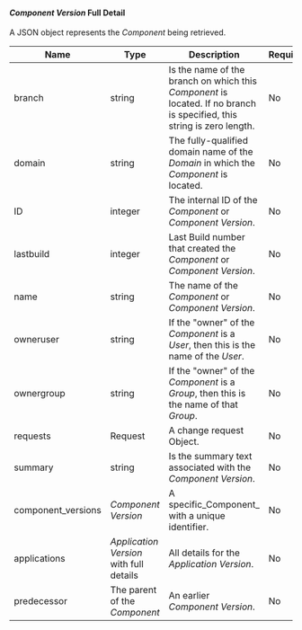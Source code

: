 
#### _Component Version_ Full Detail

A JSON  object represents the _Component_ being retrieved.

| Name               | Type                                    | Description                                                                                                            | Required |
|--------------------|-----------------------------------------|------------------------------------------------------------------------------------------------------------------------|----------|
| branch             | string                                  | Is the name of the branch on which this _Component_ is located. If no branch is specified, this string is zero length. | No       |
| domain             | string                                  | The fully-qualified domain name of the _Domain_ in which the _Component_ is located.                                   | No       |
| ID                 | integer                                 | The internal ID of the _Component_ or _Component Version_.                                                             | No       |
| lastbuild          | integer                                 | Last Build number that created the _Component_ or _Component Version_.                                                 | No       |
| name               | string                                  | The name of the  _Component_ or _Component Version_.                                                                   | No       |
| owneruser          | string                                  | If the "owner" of the _Component_ is a _User_, then this is the name of the _User_.                                    | No       |
| ownergroup         | string                                  | If the "owner" of the _Component_ is a _Group_, then this is the name of that _Group_.                                 | No       |
| requests           | Request                                 | A change request Object.                                                                                               | No       |
| summary            | string                                  | Is the summary text associated with the _Component Version_.                                                           | No       |
| component_versions | _Component Version_                     | A specific_Component_ with a unique identifier.                                                                        | No       |
| applications       | _Application Version_ with full details | All details for the _Application Version_.                                                                             | No       |
| predecessor        | The parent of the _Component_           | An earlier _Component Version_.                                                                                        | No       |

